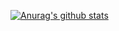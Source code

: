 [![Anurag's github stats](https://github-readme-stats.vercel.app/api?username=minsgy)](https://github.com/anuraghazra/github-readme-stats)
